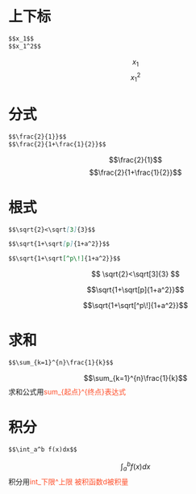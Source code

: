 <script type="text/javascript" src="../JS/MathJax.js"></script>
# 上下标
```markdown
$$x_1$$
$$x_1^2$$
```
$$x_1$$
$$x_1^2$$
# 分式
```markdown
$$\frac{2}{1}}$$
$$\frac{2}{1+\frac{1}{2}}$$
```
$$\frac{2}{1}$$
$$\frac{2}{1+\frac{1}{2}}$$
# 根式
```markdown
$$\sqrt{2}<\sqrt[3]{3}$$

$$\sqrt{1+\sqrt[p]{1+a^2}}$$

$$\sqrt{1+\sqrt[^p\!]{1+a^2}}$$
```
$$
\sqrt{2}<\sqrt[3]{3}
$$

$$\sqrt{1+\sqrt[p]{1+a^2}}$$

$$\sqrt{1+\sqrt[^p\!]{1+a^2}}$$
# 求和
```markdown
$$\sum_{k=1}^{n}\frac{1}{k}$$
```
$$\sum_{k=1}^{n}\frac{1}{k}$$
求和公式用<font color="#ff502c">sum_{起点}^{终点}表达式</font>
# 积分
```markdown
$$\int_a^b f(x)dx$$
```
$$\int_a^b f(x)dx$$
积分用<font color="#ff502c">int_下限^上限 被积函数d被积量</font>